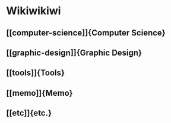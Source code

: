 # Wikiwikiwi

## [[computer-science]]{Computer Science}

## [[graphic-design]]{Graphic Design}

## [[tools]]{Tools}

## [[memo]]{Memo}

## [[etc]]{etc.}
